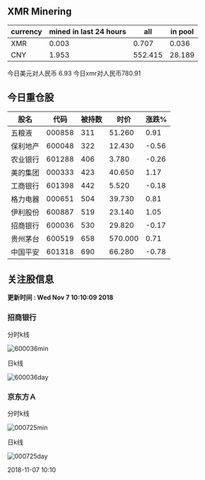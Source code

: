 ## XMR Minering

|currency|mined in last 24 hours|all|in pool|
|---|---|---|---|
|XMR|0.003|0.707|0.036|
|CNY|1.953|552.415|28.189|

今日美元对人民币 6.93	今日xmr对人民币780.91


## 今日重仓股 

|股名|代码|被持数|时价|涨跌%|
|---|---|---|---|---|
|五粮液|000858|311|51.260|0.91|
|保利地产|600048|322|12.430|-0.56|
|农业银行|601288|406|3.780|-0.26|
|美的集团|000333|423|40.650|1.17|
|工商银行|601398|442|5.520|-0.18|
|格力电器|000651|504|39.730|0.81|
|伊利股份|600887|519|23.140|1.05|
|招商银行|600036|530|29.820|-0.17|
|贵州茅台|600519|658|570.000|0.71|
|中国平安|601318|690|66.280|-0.78|

## 关注股信息
**更新时间 : Wed Nov  7 10:10:09 2018**
### 招商银行 
分时k线

![600036min](http://image.sinajs.cn/newchart/min/n/sh600036.gif)

日k线

![600036day](http://image.sinajs.cn/newchart/daily/n/sh600036.gif)

### 京东方Ａ 
分时k线

![000725min](http://image.sinajs.cn/newchart/min/n/sz000725.gif)

日k线

![000725day](http://image.sinajs.cn/newchart/daily/n/sz000725.gif)

2018-11-07 10:10